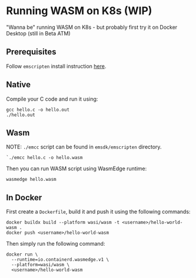 # Running WASM on K8s (WIP)

"Wanna be" running WASM on K8s - but probably first try it on Docker Desktop (still in Beta ATM)

## Prerequisites

Follow `emscripten` install instruction [here](https://emscripten.org/docs/getting_started/downloads.html).

## Native

Compile your C code and run it using:
```
gcc hello.c -o hello.out
./hello.out
```

## Wasm

NOTE: `./emcc` script can be found in `emsdk/emscripten` directory.
```
`./emcc hello.c -o hello.wasm
```

Then you can run WASM script using WasmEdge runtime:
```
wasmedge hello.wasm
```

## In Docker

First create a `Dockerfile`, build it and push it using the following commands:
```
docker buildx build --platform wasi/wasm -t <username>/hello-world-wasm .
docker push <username>/hello-world-wasm
``` 

Then simply run the following command:
```
docker run \
  --runtime=io.containerd.wasmedge.v1 \
  --platform=wasi/wasm \
  <username>/hello-world-wasm
```
